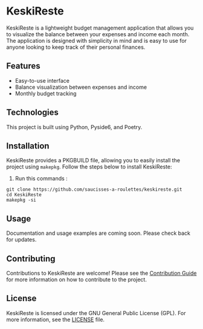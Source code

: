 # KeskiReste

KeskiReste is a lightweight budget management application that allows you to visualize the balance between your expenses and income each month. The application is designed with simplicity in mind and is easy to use for anyone looking to keep track of their personal finances.

## Features

- Easy-to-use interface
- Balance visualization between expenses and income
- Monthly budget tracking

## Technologies

This project is built using Python, Pyside6, and Poetry.

## Installation

KeskiReste provides a PKGBUILD file, allowing you to easily install the project using `makepkg`. Follow the steps below to install KeskiReste:

1. Run this commands :
```shell
git clone https://github.com/saucisses-a-roulettes/keskireste.git
cd KeskiReste
makepkg -si
```

## Usage

Documentation and usage examples are coming soon. Please check back for updates.

## Contributing

Contributions to KeskiReste are welcome! Please see the [Contribution Guide](CONTRIBUTING.md) for more information on how to contribute to the project.

## License

KeskiReste is licensed under the GNU General Public License (GPL). For more information, see the [LICENSE](LICENSE) file.
